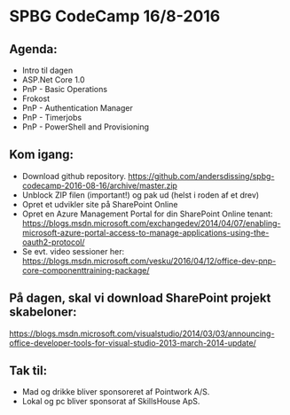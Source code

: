# SPBG CodeCamp 16/8-2016

## Agenda:
  - Intro til dagen
  - ASP.Net Core 1.0
  - PnP - Basic Operations
  - Frokost
  - PnP - Authentication Manager
  - PnP - Timerjobs
  - PnP - PowerShell and Provisioning

## Kom igang:
- Download github repository. https://github.com/andersdissing/spbg-codecamp-2016-08-16/archive/master.zip 
- Unblock ZIP filen (important!) og pak ud (helst i roden af et drev)
- Opret et udvikler site på SharePoint Online
- Opret en Azure Management Portal for din SharePoint Online tenant: https://blogs.msdn.microsoft.com/exchangedev/2014/04/07/enabling-microsoft-azure-portal-access-to-manage-applications-using-the-oauth2-protocol/
- Se evt. video sessioner her: https://blogs.msdn.microsoft.com/vesku/2016/04/12/office-dev-pnp-core-componenttraining-package/

## På dagen, skal vi download SharePoint projekt skabeloner:
https://blogs.msdn.microsoft.com/visualstudio/2014/03/03/announcing-office-developer-tools-for-visual-studio-2013-march-2014-update/

## Tak til:
- Mad og drikke bliver sponsoreret af Pointwork A/S.
- Lokal og pc bliver sponsorat af SkillsHouse ApS.
